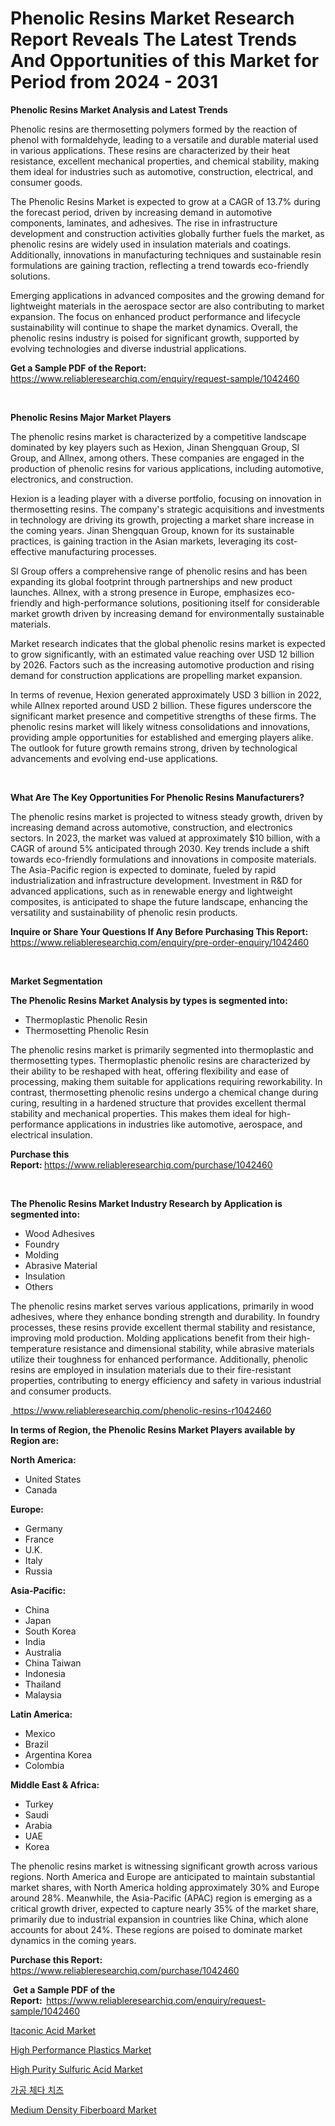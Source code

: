<p><h1>Phenolic Resins Market Research Report Reveals The Latest Trends And Opportunities of this Market for Period from 2024 - 2031</h1></p><p><strong>Phenolic Resins Market Analysis and Latest Trends</strong></p>
<p><p>Phenolic resins are thermosetting polymers formed by the reaction of phenol with formaldehyde, leading to a versatile and durable material used in various applications. These resins are characterized by their heat resistance, excellent mechanical properties, and chemical stability, making them ideal for industries such as automotive, construction, electrical, and consumer goods.</p><p>The Phenolic Resins Market is expected to grow at a CAGR of 13.7% during the forecast period, driven by increasing demand in automotive components, laminates, and adhesives. The rise in infrastructure development and construction activities globally further fuels the market, as phenolic resins are widely used in insulation materials and coatings. Additionally, innovations in manufacturing techniques and sustainable resin formulations are gaining traction, reflecting a trend towards eco-friendly solutions.</p><p>Emerging applications in advanced composites and the growing demand for lightweight materials in the aerospace sector are also contributing to market expansion. The focus on enhanced product performance and lifecycle sustainability will continue to shape the market dynamics. Overall, the phenolic resins industry is poised for significant growth, supported by evolving technologies and diverse industrial applications.</p></p>
<p><strong>Get a Sample PDF of the Report:&nbsp;</strong> <a href="https://www.reliableresearchiq.com/enquiry/request-sample/1042460?utm_campaign=99&utm_medium=2&utm_source=Github&utm_content=ia&utm_term=09112024&utm_id=phenolic-resins">https://www.reliableresearchiq.com/enquiry/request-sample/1042460</a></p>
<p>&nbsp;</p>
<p><strong>Phenolic Resins Major Market Players</strong></p>
<p><p>The phenolic resins market is characterized by a competitive landscape dominated by key players such as Hexion, Jinan Shengquan Group, SI Group, and Allnex, among others. These companies are engaged in the production of phenolic resins for various applications, including automotive, electronics, and construction.</p><p>Hexion is a leading player with a diverse portfolio, focusing on innovation in thermosetting resins. The company's strategic acquisitions and investments in technology are driving its growth, projecting a market share increase in the coming years. Jinan Shengquan Group, known for its sustainable practices, is gaining traction in the Asian markets, leveraging its cost-effective manufacturing processes.</p><p>SI Group offers a comprehensive range of phenolic resins and has been expanding its global footprint through partnerships and new product launches. Allnex, with a strong presence in Europe, emphasizes eco-friendly and high-performance solutions, positioning itself for considerable market growth driven by increasing demand for environmentally sustainable materials.</p><p>Market research indicates that the global phenolic resins market is expected to grow significantly, with an estimated value reaching over USD 12 billion by 2026. Factors such as the increasing automotive production and rising demand for construction applications are propelling market expansion.</p><p>In terms of revenue, Hexion generated approximately USD 3 billion in 2022, while Allnex reported around USD 2 billion. These figures underscore the significant market presence and competitive strengths of these firms. The phenolic resins market will likely witness consolidations and innovations, providing ample opportunities for established and emerging players alike. The outlook for future growth remains strong, driven by technological advancements and evolving end-use applications.</p></p>
<p>&nbsp;</p>
<p><strong>What Are The Key Opportunities For Phenolic Resins Manufacturers?</strong></p>
<p><p>The phenolic resins market is projected to witness steady growth, driven by increasing demand across automotive, construction, and electronics sectors. In 2023, the market was valued at approximately $10 billion, with a CAGR of around 5% anticipated through 2030. Key trends include a shift towards eco-friendly formulations and innovations in composite materials. The Asia-Pacific region is expected to dominate, fueled by rapid industrialization and infrastructure development. Investment in R&D for advanced applications, such as in renewable energy and lightweight composites, is anticipated to shape the future landscape, enhancing the versatility and sustainability of phenolic resin products.</p></p>
<p><strong>Inquire or Share Your Questions If Any Before Purchasing This Report:</strong> <a href="https://www.reliableresearchiq.com/enquiry/pre-order-enquiry/1042460?utm_campaign=99&utm_medium=2&utm_source=Github&utm_content=ia&utm_term=09112024&utm_id=phenolic-resins">https://www.reliableresearchiq.com/enquiry/pre-order-enquiry/1042460</a></p>
<p>&nbsp;</p>
<p><strong>Market Segmentation</strong></p>
<p><strong>The Phenolic Resins Market Analysis by types is segmented into:</strong></p>
<p><ul><li>Thermoplastic Phenolic Resin</li><li>Thermosetting Phenolic Resin</li></ul></p>
<p><p>The phenolic resins market is primarily segmented into thermoplastic and thermosetting types. Thermoplastic phenolic resins are characterized by their ability to be reshaped with heat, offering flexibility and ease of processing, making them suitable for applications requiring reworkability. In contrast, thermosetting phenolic resins undergo a chemical change during curing, resulting in a hardened structure that provides excellent thermal stability and mechanical properties. This makes them ideal for high-performance applications in industries like automotive, aerospace, and electrical insulation.</p></p>
<p><strong>Purchase this Report:&nbsp;</strong><a href="https://www.reliableresearchiq.com/purchase/1042460?utm_campaign=99&utm_medium=2&utm_source=Github&utm_content=ia&utm_term=09112024&utm_id=phenolic-resins">https://www.reliableresearchiq.com/purchase/1042460</a></p>
<p>&nbsp;</p>
<p><strong>The Phenolic Resins Market Industry Research by Application is segmented into:</strong></p>
<p><ul><li>Wood Adhesives</li><li>Foundry</li><li>Molding</li><li>Abrasive Material</li><li>Insulation</li><li>Others</li></ul></p>
<p><p>The phenolic resins market serves various applications, primarily in wood adhesives, where they enhance bonding strength and durability. In foundry processes, these resins provide excellent thermal stability and resistance, improving mold production. Molding applications benefit from their high-temperature resistance and dimensional stability, while abrasive materials utilize their toughness for enhanced performance. Additionally, phenolic resins are employed in insulation materials due to their fire-resistant properties, contributing to energy efficiency and safety in various industrial and consumer products.</p></p>
<p><a href="https://www.reliableresearchiq.com/phenolic-resins-r1042460?utm_campaign=99&utm_medium=2&utm_source=Github&utm_content=ia&utm_term=09112024&utm_id=phenolic-resins">&nbsp;https://www.reliableresearchiq.com/phenolic-resins-r1042460</a></p>
<p><strong>In terms of Region, the Phenolic Resins Market Players available by Region are:</strong></p>
<p>
    <p> <strong> North America: </strong>
        <ul>
            <li>United States</li>
            <li>Canada</li>
        </ul>
        </p> 
    <p> <strong> Europe: </strong>
        <ul>
            <li>Germany</li>
            <li>France</li>
            <li>U.K.</li>
            <li>Italy</li>
            <li>Russia</li>
        </ul>
        </p> 
    <p> <strong> Asia-Pacific: </strong>
        <ul>
            <li>China</li>
            <li>Japan</li>
            <li>South Korea</li>
            <li>India</li>
            <li>Australia</li>
            <li>China Taiwan</li>
            <li>Indonesia</li>
            <li>Thailand</li>
            <li>Malaysia</li>
        </ul>
        </p> 
    <p> <strong> Latin America: </strong>
        <ul>
            <li>Mexico</li>
            <li>Brazil</li>
            <li>Argentina Korea</li>
            <li>Colombia</li>
        </ul>
        </p> 
    <p> <strong> Middle East & Africa: </strong>
        <ul>
            <li>Turkey</li>
            <li>Saudi</li>
            <li>Arabia</li>
            <li>UAE</li>
            <li>Korea</li>
        </ul>
    </p>
    </p>
<p><p>The phenolic resins market is witnessing significant growth across various regions. North America and Europe are anticipated to maintain substantial market shares, with North America holding approximately 30% and Europe around 28%. Meanwhile, the Asia-Pacific (APAC) region is emerging as a critical growth driver, expected to capture nearly 35% of the market share, primarily due to industrial expansion in countries like China, which alone accounts for about 24%. These regions are poised to dominate market dynamics in the coming years.</p></p>
<p><strong>Purchase this Report: </strong><a href="https://www.reliableresearchiq.com/purchase/1042460?utm_campaign=99&utm_medium=2&utm_source=Github&utm_content=ia&utm_term=09112024&utm_id=phenolic-resins">https://www.reliableresearchiq.com/purchase/1042460</a></p>
<p>&nbsp;<strong>Get a Sample PDF of the Report:&nbsp;&nbsp;</strong><a href="https://www.reliableresearchiq.com/enquiry/request-sample/1042460?utm_campaign=99&utm_medium=2&utm_source=Github&utm_content=ia&utm_term=09112024&utm_id=phenolic-resins">https://www.reliableresearchiq.com/enquiry/request-sample/1042460</a></p>
<p><strong></strong></p>
<p><p><a href="https://github.com/lallietva4l/Market-Research-Report-List-1/blob/main/itaconic-acid-market.md?utm_campaign=99&utm_medium=2&utm_source=Github&utm_content=ia&utm_term=09112024&utm_id=phenolic-resins">Itaconic Acid Market</a></p><p><a href="https://github.com/shebaharrifx/Market-Research-Report-List-1/blob/main/high-performance-plastics-market.md?utm_campaign=99&utm_medium=2&utm_source=Github&utm_content=ia&utm_term=09112024&utm_id=phenolic-resins">High Performance Plastics Market</a></p><p><a href="https://github.com/danyelltzmol/Market-Research-Report-List-1/blob/main/high-purity-sulfuric-acid-market.md?utm_campaign=99&utm_medium=2&utm_source=Github&utm_content=ia&utm_term=09112024&utm_id=phenolic-resins">High Purity Sulfuric Acid Market</a></p><p><a href="https://github.com/sougarounis/Market-Research-Report-List-6/blob/main/163248722839.md?utm_campaign=99&utm_medium=2&utm_source=Github&utm_content=ia&utm_term=09112024&utm_id=phenolic-resins">가공 체다 치즈</a></p><p><a href="https://github.com/anidillnagatat/Market-Research-Report-List-1/blob/main/medium-density-fiberboard-market.md?utm_campaign=99&utm_medium=2&utm_source=Github&utm_content=ia&utm_term=09112024&utm_id=phenolic-resins">Medium Density Fiberboard Market</a></p></p>